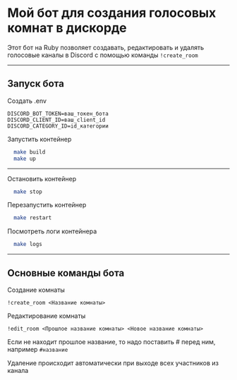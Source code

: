# Мой бот для создания голосовых комнат в дискорде

Этот бот на Ruby позволяет создавать, 
редактировать и удалять голосовые каналы в Discord 
с помощью команды `!create_room`

---

## Запуск бота

Создать .env
```dotenv
DISCORD_BOT_TOKEN=ваш_токен_бота
DISCORD_CLIENT_ID=ваш_client_id
DISCORD_CATEGORY_ID=id_категории
```

Запустить контейнер
```bash
  make build
  make up
```

---

Остановить контейнер
```bash
  make stop
```

Перезапустить контейнер
```bash
  make restart
```

Посмотреть логи контейнера
```bash
  make logs
```

---

## Основные команды бота
Создание комнаты

```
!create_room <Название комнаты>
```

Редактирование комнаты
```
!edit_room <Прошлое название комнаты> <Новое название комнаты>
```

Если не находит прошлое название, то надо поставить # перед ним, например `#название`


Удаление происходит автоматически при выходе всех участников из канала